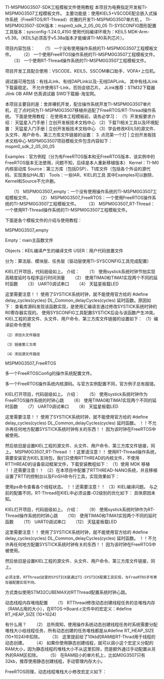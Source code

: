 ﻿TI-MSPM0G3507-SDK工程模板文件使用教程
本项目为电赛指定开发板TI-MSPM0G3507工程模板文件。
主要功能是：使用KIEL5+VSCODE配合嵌入式操作系统（FreeRTOS/RT-Thread）优雅的开发TI-MSPM0G3507单片机
。
TI-MSPM0G3507-SDK版本：mspm0_sdk_2_05_00_05
TI-SYSCONFIG图形配置工具版本：sysconfig-1.24.0_4150
使用代码编译环境为：KEIL5 MDK-Arm-v5.39。（KEIL5必须高于v5.38a版本才能编译TI-M0系列芯片）。

项目内容包括：
　　（1） 一个没有使用操作系统的TI-MSPM0G3507工程模板文件。
　　（2） 一个使用FreeRTOS操作系统的TI-MSPM0G3507工程模板文件。
　　（3） 一个使用RT-Thread操作系统的TI-MSPM0G3507工程模板文件。

项目开发工具配合使用：VSCODE、KEIL5、SSCOM串口助手、VOFA+上位机。

调试器可用包括：有线JLink、有线DAPLink以及-无线DAPLink。
其中有线JLink下载最稳定。
不允许使用ST-Link，否则会锁芯片。
JLink推荐：STM32下载器 Jlink OB ARM 仿真调试器 SWD下载器-淘宝网。

本项目主要目的是：舍弃裸机开发，配合操作系统开发TI-MSPM0G3507单片机，花了点时间为TI-MSPM0G3507移植并适配了FreeRTOS/RT-Thread操作系统。
下面是使用教程：
在使用本工程模板前，请务必学习：
（1）开发板要求介绍：
天猛星入门手册 | 立创开发板技术文档中心
（2）下载TI相关工具以及环境配置：
天猛星入门手册 | 立创开发板技术文档中心
（3）学会修改KEIL5的源文件、头文件、用户命令、第三方库文件链接的设置：
3. 点亮第一个灯 | 立创开发板技术文档中心
MSPM0G3507项目模板文件包含内容如下：
mspm0_sdk_2_05_00_05

Examples：官方例程（分为有FreeRTOS版本和无FreeRTOS版本、该实例中的FreeRTOS版本无法使用，问题不知，后续是本人重新移植版本）
Kernel：TI-M0内核驱动库
Source：第三方库（包括DSP）、TI库文件（包括各个外设的源代码、实现类似HAL库）
Tools：一些IAR、KIEL的工具
其中Examples可以删除、Kernel和Source不允许删。

　　（1） MSPM0G3507_empty：一个没有使用操作系统的TI-MSPM0G3507工程模板文件。
　　（2） MSPM0G3507_FreeRTOS：一个使用FreeRTOS操作系统的TI-MSPM0G3507工程模板文件。
　　（3） MSPM0G3507_RT-Thread：一个使用RT-Thread操作系统的TI-MSPM0G3507工程模板文件。

下面是各个模板文件的介绍与使用教程：








MSPM0G3507_empty

Empty：main主函数文件

Objects：KEIL编译产生的编译文件
USER：用户代码放置文件

分为：算法层、模块层、任务层（驱动层使用TI-SYSCONFIG工具完成配置）

KIEL打开项目，代码层级如上。
介绍：
　　（1） 使用systick系统时钟节拍实现高精度延时与程序运行时间测量
　　（2） 使用TIMA0和TIMA1实现两个不同的延时函数
　　（3） UART0调试串口
　　（4） 天猛星板载LED

这里需要注意！！
	使用了SYSTICK系统时钟，就不能使用官方给的
#define delay_cycles(cycles) DL_Common_delayCycles(cycles)
延时函数。原因如下：
	查看库源码发现该函数实现，是使用汇编语言通过修改SYSTICK系统时钟的R0寄存器实现的。
	使用SYSCONFIG工具配置SYSTICK后会与该函数产生冲突。
KIEL工程的源文件、头文件、用户命令、第三方库文件链接的设置如下：
	（1）编译前命令使用

	（2）添加头文件路径

	（3）链接第三方库

	（4）添加源文件路径







MSPM0G3507_FreeRTOS

多一个FreeRTOSConfig的操作系统配置文件。

多一个FreeRTOS操作系统内核源码。与官方实例配置不同，官方例子总有报错。


KIEL打开项目，代码层级如上。
介绍：
　　（5） 使用systick系统时钟作为FreeRTOS操作系统的时钟心跳
　　（6） 使用TIMA0和TIMA1实现两个不同的延时函数
　　（7） UART0调试串口
　　（8） 天猛星板载LED

这里需要注意！！
	使用了SYSTICK系统时钟，就不能使用官方给的
#define delay_cycles(cycles) DL_Common_delayCycles(cycles)
延时函数。
！！不允许再任何地方配置SYSTICK系统时钟有关的东西！！
因为该时钟在FreeRTOS中被使用。

然后依旧是设置KIEL工程的源文件、头文件、用户命令、第三方库文件链接，同上。
MSPM0G3507_RT-Thread
！！这里请注意！！
使用RT-Thread操作系统，需要安装官方KIEL支持包，我们只使用RTTHREAD的内核文件，不使用RTTHREAD的设备驱动框架文件，下载安装教程如下：
（1）使用 MDK 移植
！！还需要注意！！
（2）在本项目中配置了RTTHREAD-NANO系统，并且移植设置了RTT的控制台以及FinSH命令行工具，实现效果如下：


使用ps命令查看各个线程状态。
！！还需要注意！！
（3）KIEL编译问题。
与之前的配置不同，RT-Thread在KIEL中必须设置-O2级别的优化如下：
具体原因未知。











KIEL打开项目，代码层级如上。
介绍：
　　（9） 使用systick系统时钟作为RT-Thread操作系统的时钟心跳
　　（10） 使用TIMA0和TIMA1实现两个不同的延时函数
　　（11） UART0调试串口
　　（12） 天猛星板载LED

这里需要注意！！
	使用了SYSTICK系统时钟，就不能使用官方给的
#define delay_cycles(cycles) DL_Common_delayCycles(cycles)
延时函数。
！！不允许再任何地方配置SYSTICK系统时钟有关的东西！！
因为该时钟在FreeRTOS中被使用。

然后依旧是设置KIEL工程的源文件、头文件、用户命令、第三方库文件链接，同上。

	必须注意，RTThread这里的SYSTICK是通过TI-SYSTICK配置工具实现，与FreeRTOS手写寄存器配置实现不同。
方式类似使用STM32CUBEMAX对RTThread配置系统时钟心跳。

























动态线程内存堆栈配置
　　（1） RTThread修改动态创建线程任务的总堆栈内存（RAM占用的大小），在RTOS->Board.c文件中的宏定义：#define RT_HEAP_SIZE (10*1024)

有什么用？
　　（2） 总所周知，使用操作系统动态创建线程任务时系统需要分配堆栈大小给线程任务，所有动态创建的任务堆栈都是从#define RT_HEAP_SIZE (10*1024)中扣除。
　　（3） 这里提前给了10kb的RAM给RT-Thrad用于线程的动态创建。
　　（4） 如果你使用静态创建线程，就可以调小这个宏定义分配的RAM大小，因为静态线程的堆栈大小不从这里扣除，而是额外通过手动配置从另外的RAM区扣除。
　　（5） 在RAM较小的单片机上，比如M0G3507只有32kb，推荐使用静态创建线程，手动管理内存大小。


FreeRTOS同理，动态线程堆栈大小修改宏定义如下：




